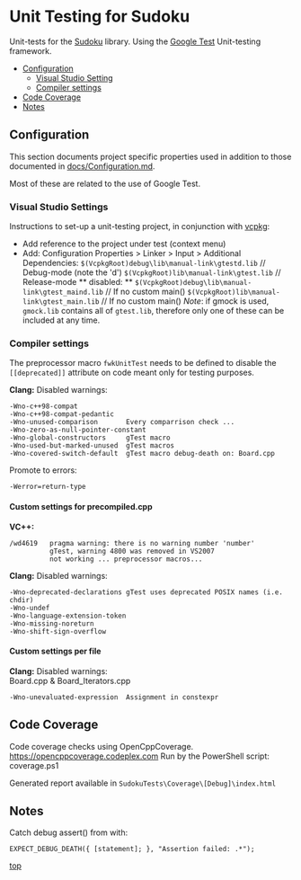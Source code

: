 <!-------------------------------------------------------------><a id="top"></a>
# Unit Testing for Sudoku #
<!----------------------------------------------------------------------------->
Unit-tests for the [Sudoku](../Sudoku) library.
Using the [Google Test](https://github.com/google/googletest/) Unit-testing
framework.

<!-- TOC -->
- [Configuration](#configuration)
  - [Visual Studio Setting](#vs_settings)
  - [Compiler settings](#compiler)
- [Code Coverage](#cover)
- [Notes](#notes)

<!---------------------------------------------------><a id="configuration"></a>
## Configuration ##
<!----------------------------------------------------------------------------->
This section documents project specific properties used in addition to those
documented in [docs/Configuration.md](../docs/Configuration.md).

Most of these are related to the use of Google Test.

<!-----------------------------------------------------><a id="vs_settings"></a>
### Visual Studio Settings ##
<!----------------------------------------------------------------------------->
Instructions to set-up a unit-testing project, in conjunction with
[vcpkg](https://github.com/Microsoft/vcpkg):
- Add reference to the project under test (context menu)
- Add: Configuration Properties > Linker > Input > Additional Dependencies:
  `$(VcpkgRoot)debug\lib\manual-link\gtestd.lib` // Debug-mode (note the 'd')
  `$(VcpkgRoot)lib\manual-link\gtest.lib`        // Release-mode
  ** disabled: **
  `$(VcpkgRoot)debug\lib\manual-link\gtest_maind.lib` // If no custom main()
  `$(VcpkgRoot)lib\manual-link\gtest_main.lib`        // If no custom main()
  *Note*: if gmock is used, `gmock.lib` contains all of `gtest.lib`,
  therefore only one of these can be included at any time.

<!--------------------------------------------------------><a id="compiler"></a>
### Compiler settings
The preprocessor macro `fwkUnitTest` needs to be defined to disable the
`[[deprecated]]` attribute on code meant only for testing purposes.

**Clang:**
Disabled warnings:
``````
-Wno-c++98-compat
-Wno-c++98-compat-pedantic
-Wno-unused-comparison       Every comparrison check ...
-Wno-zero-as-null-pointer-constant
-Wno-global-constructors     gTest macro
-Wno-used-but-marked-unused  gTest macros
-Wno-covered-switch-default  gTest macro debug-death on: Board.cpp
``````
Promote to errors:
````````
-Werror=return-type
````````
#### Custom settings for precompiled.cpp
**VC++:**  
```
/wd4619   pragma warning: there is no warning number 'number'
          gTest, warning 4800 was removed in VS2007
          not working ... preprocessor macros...
```
**Clang:**
Disabled warnings:
````
-Wno-deprecated-declarations gTest uses deprecated POSIX names (i.e. chdir)
-Wno-undef
-Wno-language-extension-token
-Wno-missing-noreturn
-Wno-shift-sign-overflow
````
#### Custom settings per file
**Clang:**
Disabled warnings:  
Board.cpp & Board_Iterators.cpp
````
-Wno-unevaluated-expression  Assignment in constexpr
````

<!-----------------------------------------------------------><a id="cover"></a>
## Code Coverage ##
<!----------------------------------------------------------------------------->
Code coverage checks using OpenCppCoverage.
https://opencppcoverage.codeplex.com
Run by the PowerShell script: coverage.ps1

Generated report available in `SudokuTests\Coverage\[Debug]\index.html`


<!-----------------------------------------------------------><a id="notes"></a>
## Notes ##
<!----------------------------------------------------------------------------->
Catch debug assert() from <cassert> with:

    EXPECT_DEBUG_DEATH({ [statement]; }, "Assertion failed: .*");


[top](#top)
``````
